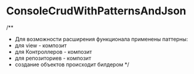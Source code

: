 # ConsoleCrudWithPatternsAndJson
/**
 * Для возможности расширения функционала применены паттерны:
 * для view - композит
 * для Контроллеров - композит
 * для репозиториев - композит
 * создание объектов происходит билдером
 */
